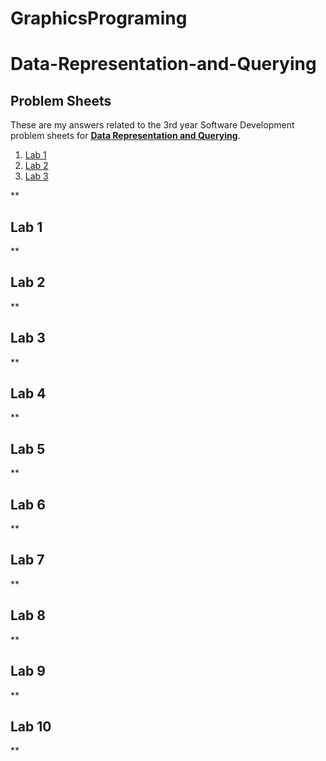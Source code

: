 # GraphicsPrograming

# Data-Representation-and-Querying
## Problem Sheets
These are my answers related to the 3rd year Software Development problem sheets for **[Data Representation and Querying](https://data-representation.github.io)**.
1. [Lab 1](#lab-1)
2. [Lab 2](#lab-2)
3. [Lab 3](#lab-3)

**

## Lab 1

**

## Lab 2

**

## Lab 3

**

## Lab 4

**

## Lab 5

**

## Lab 6

**

## Lab 7

**

## Lab 8

**

## Lab 9

**

## Lab 10

**




